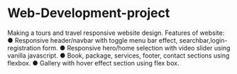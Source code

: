 # Web-Development-project
Making a tours and travel responsive website design.
Features of website:
● Responsive header/navbar with toggle menu bar effect,
searchbar,login-registration form.
● Responsive hero/home selection with video slider using vanilla
javascript.
● Book, package, services, footer, contact sections using flexbox.
● Gallery with hover effect section using flex box.
